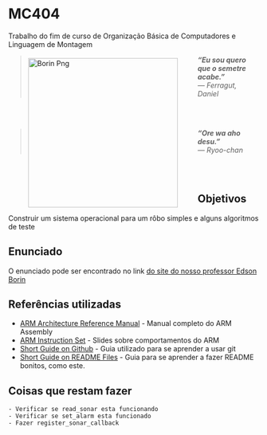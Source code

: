 

# MC404
Trabalho do fim de curso de Organização Básica de Computadores e Linguagem de Montagem

 <img align = "left" src= https://www.ic.unicamp.br/~edson/disciplinas/mc404/2017-2s/abef/labs/trab02/files/pilha_de_sw.png width="300" height="300"  hspace="40" vspace="5" alt="Borin Png">

> ***“Eu sou quero que o semetre acabe.”** <br /> ― Ferragut, Daniel*

<br />
<br />

> ***“Ore wa aho desu.”** <br /> ― Ryoo-chan*
<br />
<br />

## Objetivos
Construir um sistema operacional para um rôbo simples e alguns algoritmos de teste

## Enunciado
O enunciado pode ser encontrado no link [do site do nosso professor Edson Borin](https://www.ic.unicamp.br/~edson/disciplinas/mc404/2017-2s/abef/index.html)

## Referências utilizadas
* [ARM Architecture Reference Manual](http://www.altera.com/literature/third-party/archives/ddi0100e_arm_arm.pdf) - Manual completo do ARM Assembly
* [ARM Instruction Set](http://simplemachines.it/doc/arm_inst.pdf) - Slides sobre comportamentos do ARM
* [Short Guide on Github](https://github.com/mrtheduts/readmegit) - Guia utilizado para se aprender a usar git
* [Short Guide on README Files](https://gist.github.com/PurpleBooth/109311bb0361f32d87a2#file-readme-template-md) - Guia para se aprender a fazer README bonitos, como este.


## Coisas que restam fazer
	- Verificar se read_sonar esta funcionando
	- Verificar se set_alarm esta funcionado
	- Fazer register_sonar_callback
